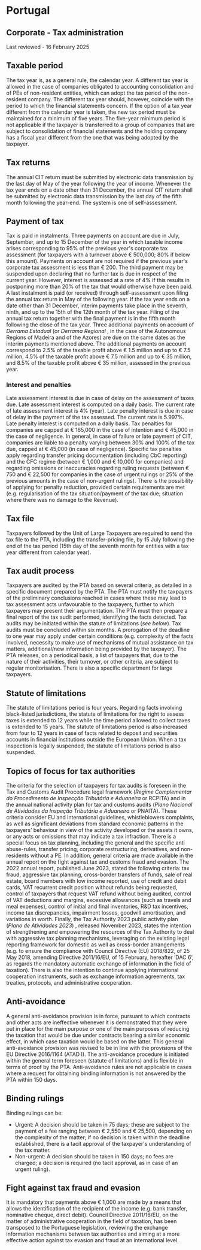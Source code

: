 # Portugal
## Corporate - Tax administration
Last reviewed - 16 February 2025
## Taxable period
The tax year is, as a general rule, the calendar year. A different tax year is allowed in the case of companies obligated to accounting consolidation and of PEs of non-resident entities, which can adopt the tax period of the non-resident company. The different tax year should, however, coincide with the period to which the financial statements concern. If the option of a tax year different from the calendar year is taken, the new tax period must be maintained for a minimum of five years. The five-year minimum period is not applicable if the taxpayer is transferred to a group of companies that are subject to consolidation of financial statements and the holding company has a fiscal year different from the one that was being adopted by the taxpayer.
## Tax returns
The annual CIT return must be submitted by electronic data transmission by the last day of May of the year following the year of income. Whenever the tax year ends on a date other than 31 December, the annual CIT return shall be submitted by electronic data transmission by the last day of the fifth month following the year-end. The system is one of self-assessment.
## Payment of tax
Tax is paid in instalments. Three payments on account are due in July, September, and up to 15 December of the year in which taxable income arises corresponding to 95% of the previous year's corporate tax assessment (for taxpayers with a turnover above € 500,000; 80% if below this amount). Payments on account are not required if the previous year's corporate tax assessment is less than € 200. The third payment may be suspended upon declaring that no further tax is due in respect of the current year. However, interest is assessed at a rate of 4% if this results in postponing more than 20% of the tax that would otherwise have been paid.
A last instalment is paid (or received) through self-assessment upon filing the annual tax return in May of the following year.
If the tax year ends on a date other than 31 December, interim payments take place in the seventh, ninth, and up to the 15th of the 12th month of the tax year.
Filing of the annual tax return together with the final payment is in the fifth month following the close of the tax year.
Three additional payments on account of _Derrama Estadual_ (or _Derrama Regional_ , in the case of the Autonomous Regions of Madeira and of the Azores) are due on the same dates as the interim payments mentioned above. The additional payments on account correspond to 2.5% of the taxable profit above € 1.5 million and up to € 7.5 million, 4.5% of the taxable profit above € 7.5 million and up to € 35 million, and 8.5% of the taxable profit above € 35 million, assessed in the previous year.
### Interest and penalties
Late assessment interest is due in case of delay on the assessment of taxes due. Late assessment interest is computed on a daily basis. The current rate of late assessment interest is 4% (year).
Late penalty interest is due in case of delay in the payment of the tax assessed. The current rate is 5.997%. Late penalty interest is computed on a daily basis. Tax penalties for companies are capped at € 165,000 in the case of intention and € 45,000 in the case of negligence. In general, in case of failure or late payment of CIT, companies are liable to a penalty varying between 30% and 100% of the tax due, capped at € 45,000 (in case of negligence).
Specific tax penalties apply regarding transfer pricing documentation (including CbC reporting) and the CFC regime (between € 1,000 and € 10,000 for companies) and regarding omissions or inaccuracies regarding ruling requests (between € 750 and € 22,500 for companies in the case of urgent rulings or 25% of the previous amounts in the case of non-urgent rulings).
There is the possibility of applying for penalty reduction, provided certain requirements are met (e.g. regularisation of the tax situation/payment of the tax due; situation where there was no damage to the Revenue).
## Tax file
Taxpayers followed by the Unit of Large Taxpayers are required to send the tax file to the PTA, including the transfer-pricing file, by 15 July following the end of the tax period (15th day of the seventh month for entities with a tax year different from calendar year).
## Tax audit process
Taxpayers are audited by the PTA based on several criteria, as detailed in a specific document prepared by the PTA.
The PTA must notify the taxpayers of the preliminary conclusions reached in cases where these may lead to tax assessment acts unfavourable to the taxpayers, further to which taxpayers may present their argumentation.
The PTA must then prepare a final report of the tax audit performed, identifying the facts detected.
Tax audits may be initiated within the statute of limitations (_see below_).
Tax audits must be concluded within six months. A prorogation of the deadline to one year may apply under certain conditions (e.g. complexity of the facts involved, necessity to make use of mechanisms of mutual assistance on tax matters, additional/new information being provided by the taxpayer).
The PTA releases, on a periodical basis, a list of taxpayers that, due to the nature of their activities, their turnover, or other criteria, are subject to regular monitorisation. There is also a specific department for large taxpayers.
## Statute of limitations
The statute of limitations period is four years. Regarding facts involving black-listed jurisdictions, the statute of limitations for the right to assess taxes is extended to 12 years while the time period allowed to collect taxes is extended to 15 years. The statute of limitations period is also increased from four to 12 years in case of facts related to deposit and securities accounts in financial institutions outside the European Union.
When a tax inspection is legally suspended, the statute of limitations period is also suspended.
## Topics of focus for tax authorities
The criteria for the selection of taxpayers for tax audits is foreseen in the Tax and Customs Audit Procedure legal framework (_Regime Complementar do Procedimento de Inspecção Tributária e Aduaneira_ or RCPITA) and in the annual national activity plan for tax and customs audits (_Plano Nacional de Atividades da Inspeção Tributária e Aduaneira_ or PNAITA). These criteria consider EU and international guidelines, whistleblowers complaints, as well as significant deviations from standard economic patterns in the taxpayers’ behaviour in view of the activity developed or the assets it owns, or any acts or omissions that may indicate a tax infraction. There is a special focus on tax planning, including the general and the specific anti abuse-rules, transfer pricing, corporate restructuring, derivatives, and non-residents without a PE. 
In addition, general criteria are made available in the annual report on the fight against tax and customs fraud and evasion. The 2022 annual report, published June 2023, stated the following criteria: tax fraud, aggressive tax planning, cross-border transfers of funds, sale of real estate, board members with low income reported, use of credit and debit cards, VAT recurrent credit position without refunds being requested, control of taxpayers that request VAT refund without being audited, control of VAT deductions and margins, excessive allowances (such as travels and meal expenses), control of initial and final inventories, R&D tax incentives, income tax discrepancies, impairment losses, goodwill amortisation, and variations in worth.
Finally, the Tax Authority 2023 public activity plan (_Plano de Atividades 2023_) , released November 2023, states the intention of strengthening and empowering the resources of the Tax Authority to deal with aggressive tax planning mechanisms, leveraging on the existing legal reporting framework for domestic as well as cross-border arrangements (e.g. to ensure the compliance with Council Directive (EU) 2018/822, of 25 May 2018, amending Directive 2011/16/EU, of 15 February, hereafter ’DAC 6‘, as regards the mandatory automatic exchange of information in the field of taxation). There is also the intention to continue applying international cooperation instruments, such as exchange information agreements, tax treaties, protocols, and administrative cooperation.
## Anti-avoidance
A general anti-avoidance provision is in force, pursuant to which contracts and other acts are ineffective whenever it is demonstrated that they were put in place for the main purpose or one of the main purposes of reducing the taxation that would be due under contracts bearing a similar economic effect, in which case taxation would be based on the latter. This general anti-avoidance provision was revised to be in line with the provisions of the EU Directive 2016/1164 (ATAD I).
The anti-avoidance procedure is initiated within the general term foreseen (statute of limitations) and is flexible in terms of proof by the PTA.
Anti-avoidance rules are not applicable in cases where a request for obtaining binding information is not answered by the PTA within 150 days.
## Binding rulings
Binding rulings can be:
  * Urgent: A decision should be taken in 75 days; these are subject to the payment of a fee ranging between € 2,550 and € 25,500, depending on the complexity of the matter; if no decision is taken within the deadline established, there is a tacit approval of the taxpayer's understanding of the tax matter.
  * Non-urgent: A decision should be taken in 150 days; no fees are charged; a decision is required (no tacit approval, as in case of an urgent ruling).


## Fight against tax fraud and evasion
It is mandatory that payments above € 1,000 are made by a means that allows the identification of the recipient of the income (e.g. bank transfer, nominative cheque, direct debit).
Council Directive 2011/16/EU, on the matter of administrative cooperation in the field of taxation, has been transposed to the Portuguese legislation, reviewing the exchange information mechanisms between tax authorities and aiming at a more effective action against tax evasion and fraud at an international level.
